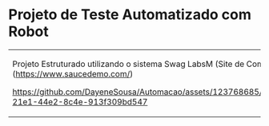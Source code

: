 ﻿# Projeto de Teste Automatizado com Robot

<table>
<tr>
<td>
	
 
 Projeto Estruturado utilizando o sistema Swag LabsM (Site de Compras) (https://www.saucedemo.com/)




https://github.com/DayeneSousa/Automacao/assets/123768685/c274aa85-21e1-44e2-8c4e-913f309bd547



</td>
</tr>
</table>
